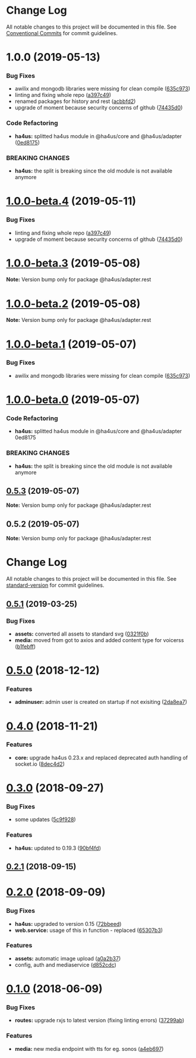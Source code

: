 # Change Log

All notable changes to this project will be documented in this file.
See [Conventional Commits](https://conventionalcommits.org) for commit guidelines.

# 1.0.0 (2019-05-13)


### Bug Fixes

* awilix and mongodb libraries were missing for clean compile ([635c973](https://github.com/ha4us/ha4us/commit/635c973))
* linting and fixing whole repo ([a397c49](https://github.com/ha4us/ha4us/commit/a397c49))
* renamed packages for history and rest ([acbbfd2](https://github.com/ha4us/ha4us/commit/acbbfd2))
* upgrade of moment because security concerns of github ([74435d0](https://github.com/ha4us/ha4us/commit/74435d0))


### Code Refactoring

* **ha4us:** splitted ha4us module in @ha4us/core and @ha4us/adapter ([0ed8175](https://github.com/ha4us/ha4us/commit/0ed8175))


### BREAKING CHANGES

* **ha4us:** the split is breaking since the old module is not available anymore





# [1.0.0-beta.4](https://github.com/ha4us/ha4us/compare/@ha4us/adapter.rest@1.0.0-beta.3...@ha4us/adapter.rest@1.0.0-beta.4) (2019-05-11)


### Bug Fixes

* linting and fixing whole repo ([a397c49](https://github.com/ha4us/ha4us/commit/a397c49))
* upgrade of moment because security concerns of github ([74435d0](https://github.com/ha4us/ha4us/commit/74435d0))





# [1.0.0-beta.3](https://github.com/ha4us/ha4us/compare/@ha4us/adapter.rest@1.0.0-beta.2...@ha4us/adapter.rest@1.0.0-beta.3) (2019-05-08)

**Note:** Version bump only for package @ha4us/adapter.rest





# [1.0.0-beta.2](https://github.com/ha4us/ha4us/compare/@ha4us/adapter.rest@1.0.0-beta.1...@ha4us/adapter.rest@1.0.0-beta.2) (2019-05-08)

**Note:** Version bump only for package @ha4us/adapter.rest





# [1.0.0-beta.1](https://github.com/ha4us/ha4us/compare/@ha4us/adapter.rest@1.0.0-beta.0...@ha4us/adapter.rest@1.0.0-beta.1) (2019-05-07)


### Bug Fixes

* awilix and mongodb libraries were missing for clean compile ([635c973](https://github.com/ha4us/ha4us/commit/635c973))





# [1.0.0-beta.0](/compare/@ha4us/adapter.rest@0.5.3...@ha4us/adapter.rest@1.0.0-beta.0) (2019-05-07)


### Code Refactoring

* **ha4us:** splitted ha4us module in @ha4us/core and @ha4us/adapter 0ed8175


### BREAKING CHANGES

* **ha4us:** the split is breaking since the old module is not available anymore





## [0.5.3](/compare/@ha4us/adapter.rest@0.5.2...@ha4us/adapter.rest@0.5.3) (2019-05-07)

**Note:** Version bump only for package @ha4us/adapter.rest





## 0.5.2 (2019-05-07)

**Note:** Version bump only for package @ha4us/adapter.rest





# Change Log

All notable changes to this project will be documented in this file. See [standard-version](https://github.com/conventional-changelog/standard-version) for commit guidelines.

<a name="0.5.1"></a>
## [0.5.1](https://github.com/ha4us/ha4us-rest/compare/v0.5.0...v0.5.1) (2019-03-25)


### Bug Fixes

* **assets:** converted all assets to standard svg ([0321f0b](https://github.com/ha4us/ha4us-rest/commit/0321f0b))
* **media:** moved from got to axios and added content type for voicerss ([b1febff](https://github.com/ha4us/ha4us-rest/commit/b1febff))



<a name="0.5.0"></a>
# [0.5.0](https://github.com/ha4us/ha4us-rest/compare/v0.4.0...v0.5.0) (2018-12-12)


### Features

* **adminuser:** admin user is created on startup if not exisiting ([2da8ea7](https://github.com/ha4us/ha4us-rest/commit/2da8ea7))



<a name="0.4.0"></a>
# [0.4.0](https://github.com/ha4us/ha4us-rest/compare/v0.3.0...v0.4.0) (2018-11-21)


### Features

* **core:** upgrade ha4us 0.23.x and replaced deprecated auth handling of socket.io ([8dec4d2](https://github.com/ha4us/ha4us-rest/commit/8dec4d2))



<a name="0.3.0"></a>
# [0.3.0](https://github.com/ha4us/ha4us-rest/compare/v0.2.1...v0.3.0) (2018-09-27)


### Bug Fixes

* some updates ([5c9f928](https://github.com/ha4us/ha4us-rest/commit/5c9f928))


### Features

* **ha4us:** updated to 0.19.3 ([90bf4fd](https://github.com/ha4us/ha4us-rest/commit/90bf4fd))



<a name="0.2.1"></a>
## [0.2.1](https://github.com/ha4us/ha4us-rest/compare/v0.2.0...v0.2.1) (2018-09-15)



<a name="0.2.0"></a>
# [0.2.0](https://github.com/ha4us/ha4us-rest/compare/v0.1.0...v0.2.0) (2018-09-09)


### Bug Fixes

* **ha4us:** upgraded to version 0.15 ([72bbeed](https://github.com/ha4us/ha4us-rest/commit/72bbeed))
* **web.service:** usage of this in function - replaced ([65307b3](https://github.com/ha4us/ha4us-rest/commit/65307b3))


### Features

* **assets:** automatic image upload ([a0a2b37](https://github.com/ha4us/ha4us-rest/commit/a0a2b37))
* config, auth and mediaservice ([d852cdc](https://github.com/ha4us/ha4us-rest/commit/d852cdc))



<a name="0.1.0"></a>
# [0.1.0](https://github.com/ha4us/ha4us-rest/compare/v0.0.3...v0.1.0) (2018-06-09)


### Bug Fixes

* **routes:** upgrade rxjs to latest version (fixing linting errors) ([37299ab](https://github.com/ha4us/ha4us-rest/commit/37299ab))


### Features

* **media:** new media endpoint with tts for eg. sonos ([a4eb697](https://github.com/ha4us/ha4us-rest/commit/a4eb697))
